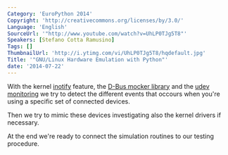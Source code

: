 ```yaml
---
Category: 'EuroPython 2014'
Copyright: 'http://creativecommons.org/licenses/by/3.0/'
Language: 'English'
SourceUrl: '"http://www.youtube.com/watch?v=UhLP0TJg5T8"'
Speakers: [Stefano Cotta Ramusino]
Tags: []
ThumbnailUrl: 'http://i.ytimg.com/vi/UhLP0TJg5T8/hqdefault.jpg'
Title: '"GNU/Linux Hardware Emulation with Python"'
date: '2014-07-22'
---
```

With the kernel [inotify](http://en.wikipedia.org/wiki/Inotify "inotify") feature, the [D-Bus mocker library](https://launchpad.net/python-dbusmock "D-Bus mocker library") and the [udev monitoring](http://pyudev.readthedocs.org/en/latest/api/pyudev.html#pyudev.Monitor "udev monitoring") we try to detect the different events that occours when you're using a specific set of connected devices.

Then we try to mimic these devices investigating also the kernel drivers if necessary.

At the end we're ready to connect the simulation routines to our testing procedure.